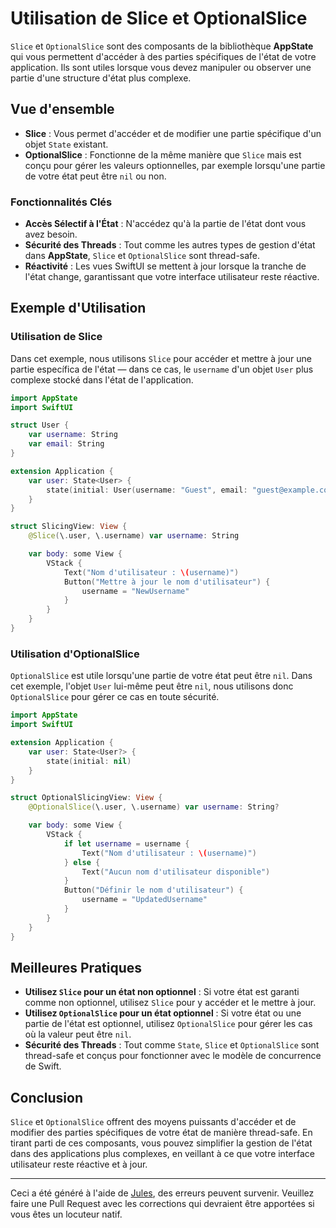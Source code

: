 # Utilisation de Slice et OptionalSlice

`Slice` et `OptionalSlice` sont des composants de la bibliothèque **AppState** qui vous permettent d'accéder à des parties spécifiques de l'état de votre application. Ils sont utiles lorsque vous devez manipuler ou observer une partie d'une structure d'état plus complexe.

## Vue d'ensemble

- **Slice** : Vous permet d'accéder et de modifier une partie spécifique d'un objet `State` existant.
- **OptionalSlice** : Fonctionne de la même manière que `Slice` mais est conçu pour gérer les valeurs optionnelles, par exemple lorsqu'une partie de votre état peut être `nil` ou non.

### Fonctionnalités Clés

- **Accès Sélectif à l'État** : N'accédez qu'à la partie de l'état dont vous avez besoin.
- **Sécurité des Threads** : Tout comme les autres types de gestion d'état dans **AppState**, `Slice` et `OptionalSlice` sont thread-safe.
- **Réactivité** : Les vues SwiftUI se mettent à jour lorsque la tranche de l'état change, garantissant que votre interface utilisateur reste réactive.

## Exemple d'Utilisation

### Utilisation de Slice

Dans cet exemple, nous utilisons `Slice` pour accéder et mettre à jour une partie específica de l'état — dans ce cas, le `username` d'un objet `User` plus complexe stocké dans l'état de l'application.

```swift
import AppState
import SwiftUI

struct User {
    var username: String
    var email: String
}

extension Application {
    var user: State<User> {
        state(initial: User(username: "Guest", email: "guest@example.com"))
    }
}

struct SlicingView: View {
    @Slice(\.user, \.username) var username: String

    var body: some View {
        VStack {
            Text("Nom d'utilisateur : \(username)")
            Button("Mettre à jour le nom d'utilisateur") {
                username = "NewUsername"
            }
        }
    }
}
```

### Utilisation d'OptionalSlice

`OptionalSlice` est utile lorsqu'une partie de votre état peut être `nil`. Dans cet exemple, l'objet `User` lui-même peut être `nil`, nous utilisons donc `OptionalSlice` pour gérer ce cas en toute sécurité.

```swift
import AppState
import SwiftUI

extension Application {
    var user: State<User?> {
        state(initial: nil)
    }
}

struct OptionalSlicingView: View {
    @OptionalSlice(\.user, \.username) var username: String?

    var body: some View {
        VStack {
            if let username = username {
                Text("Nom d'utilisateur : \(username)")
            } else {
                Text("Aucun nom d'utilisateur disponible")
            }
            Button("Définir le nom d'utilisateur") {
                username = "UpdatedUsername"
            }
        }
    }
}
```

## Meilleures Pratiques

- **Utilisez `Slice` pour un état non optionnel** : Si votre état est garanti comme non optionnel, utilisez `Slice` pour y accéder et le mettre à jour.
- **Utilisez `OptionalSlice` pour un état optionnel** : Si votre état ou une partie de l'état est optionnel, utilisez `OptionalSlice` pour gérer les cas où la valeur peut être `nil`.
- **Sécurité des Threads** : Tout comme `State`, `Slice` et `OptionalSlice` sont thread-safe et conçus pour fonctionner avec le modèle de concurrence de Swift.

## Conclusion

`Slice` et `OptionalSlice` offrent des moyens puissants d'accéder et de modifier des parties spécifiques de votre état de manière thread-safe. En tirant parti de ces composants, vous pouvez simplifier la gestion de l'état dans des applications plus complexes, en veillant à ce que votre interface utilisateur reste réactive et à jour.

---
Ceci a été généré à l'aide de [Jules](https://jules.google), des erreurs peuvent survenir. Veuillez faire une Pull Request avec les corrections qui devraient être apportées si vous êtes un locuteur natif.
